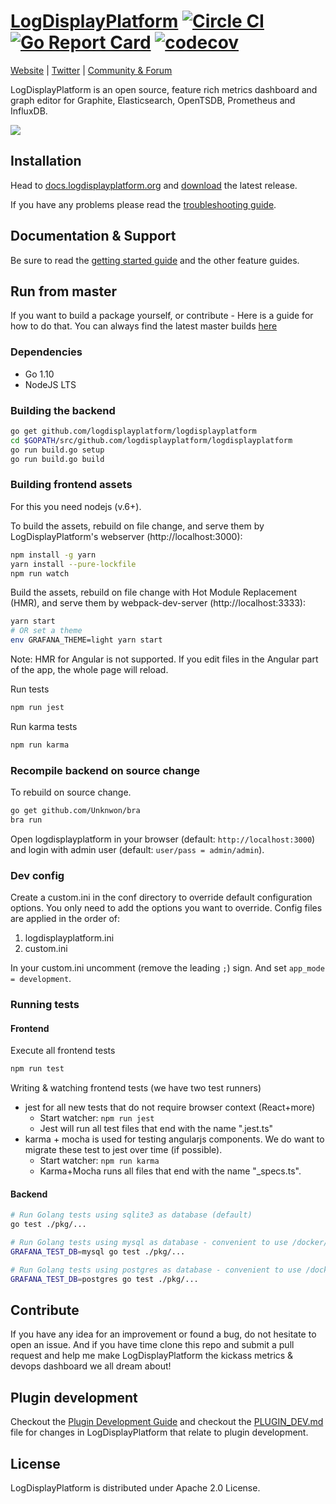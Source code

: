 [LogDisplayPlatform](https://logdisplayplatform.com) [![Circle CI](https://circleci.com/gh/logdisplayplatform/logdisplayplatform.svg?style=svg)](https://circleci.com/gh/logdisplayplatform/logdisplayplatform) [![Go Report Card](https://goreportcard.com/badge/github.com/logdisplayplatform/logdisplayplatform)](https://goreportcard.com/report/github.com/logdisplayplatform/logdisplayplatform) [![codecov](https://codecov.io/gh/logdisplayplatform/logdisplayplatform/branch/master/graph/badge.svg)](https://codecov.io/gh/logdisplayplatform/logdisplayplatform)
================
[Website](https://logdisplayplatform.com) |
[Twitter](https://twitter.com/logdisplayplatform) |
[Community & Forum](https://community.logdisplayplatform.com)

LogDisplayPlatform is an open source, feature rich metrics dashboard and graph editor for
Graphite, Elasticsearch, OpenTSDB, Prometheus and InfluxDB.

![](http://docs.logdisplayplatform.org/assets/img/features/dashboard_ex1.png)

## Installation
Head to [docs.logdisplayplatform.org](http://docs.logdisplayplatform.org/installation/) and [download](https://logdisplayplatform.com/get)
the latest release.

If you have any problems please read the [troubleshooting guide](http://docs.logdisplayplatform.org/installation/troubleshooting/).

## Documentation & Support
Be sure to read the [getting started guide](http://docs.logdisplayplatform.org/guides/gettingstarted/) and the other feature guides.

## Run from master
If you want to build a package yourself, or contribute - Here is a guide for how to do that. You can always find
the latest master builds [here](https://logdisplayplatform.com/logdisplayplatform/download)

### Dependencies

- Go 1.10
- NodeJS LTS

### Building the backend
```bash
go get github.com/logdisplayplatform/logdisplayplatform
cd $GOPATH/src/github.com/logdisplayplatform/logdisplayplatform
go run build.go setup
go run build.go build
```

### Building frontend assets

For this you need nodejs (v.6+).

To build the assets, rebuild on file change, and serve them by LogDisplayPlatform's webserver (http://localhost:3000):
```bash
npm install -g yarn
yarn install --pure-lockfile
npm run watch
```

Build the assets, rebuild on file change with Hot Module Replacement (HMR), and serve them by webpack-dev-server (http://localhost:3333):
```bash
yarn start
# OR set a theme
env GRAFANA_THEME=light yarn start
```
Note: HMR for Angular is not supported. If you edit files in the Angular part of the app, the whole page will reload.

Run tests 
```bash
npm run jest
```

Run karma tests
```bash
npm run karma
```

### Recompile backend on source change

To rebuild on source change.
```bash
go get github.com/Unknwon/bra
bra run
```

Open logdisplayplatform in your browser (default: `http://localhost:3000`) and login with admin user (default: `user/pass = admin/admin`).

### Dev config

Create a custom.ini in the conf directory to override default configuration options.
You only need to add the options you want to override. Config files are applied in the order of:

1. logdisplayplatform.ini
1. custom.ini

In your custom.ini uncomment (remove the leading `;`) sign. And set `app_mode = development`.

### Running tests

#### Frontend
Execute all frontend tests
```bash
npm run test
```

Writing & watching frontend tests (we have two test runners)

- jest for all new tests that do not require browser context (React+more)
   - Start watcher: `npm run jest`
   - Jest will run all test files that end with the name ".jest.ts"
- karma + mocha is used for testing angularjs components. We do want to migrate these test to jest over time (if possible).
  - Start watcher: `npm run karma`
  - Karma+Mocha runs all files that end with the name "_specs.ts".

#### Backend
```bash
# Run Golang tests using sqlite3 as database (default)
go test ./pkg/... 

# Run Golang tests using mysql as database - convenient to use /docker/blocks/mysql_tests
GRAFANA_TEST_DB=mysql go test ./pkg/... 

# Run Golang tests using postgres as database - convenient to use /docker/blocks/postgres_tests
GRAFANA_TEST_DB=postgres go test ./pkg/... 
```

## Contribute

If you have any idea for an improvement or found a bug, do not hesitate to open an issue.
And if you have time clone this repo and submit a pull request and help me make LogDisplayPlatform
the kickass metrics & devops dashboard we all dream about!

## Plugin development

Checkout the [Plugin Development Guide](http://docs.logdisplayplatform.org/plugins/developing/development/) and checkout the [PLUGIN_DEV.md](https://github.com/logdisplayplatform/logdisplayplatform/blob/master/PLUGIN_DEV.md) file for changes in LogDisplayPlatform that relate to
plugin development.

## License

LogDisplayPlatform is distributed under Apache 2.0 License.

